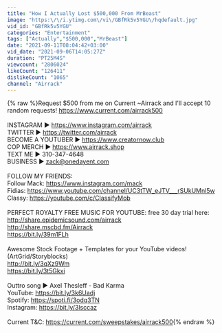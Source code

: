 ```yaml
---
title: "How I Actually Lost $500,000 From MrBeast"
image: "https:\/\/i.ytimg.com\/vi\/GBfRk5v5YGU\/hqdefault.jpg"
vid_id: "GBfRk5v5YGU"
categories: "Entertainment"
tags: ["Actually","$500,000","MrBeast"]
date: "2021-09-11T08:04:42+03:00"
vid_date: "2021-09-06T14:05:27Z"
duration: "PT25M4S"
viewcount: "2806024"
likeCount: "126411"
dislikeCount: "1065"
channel: "Airrack"
---
```

{% raw %}Request $500 from me on Current ~Airrack and I'll accept 10 random requests! <a rel="nofollow" target="blank" href="https://www.current.com/airrack500">https://www.current.com/airrack500</a><br /><br />INSTAGRAM ▶️ <a rel="nofollow" target="blank" href="https://www.instagram.com/airrack">https://www.instagram.com/airrack</a><br />TWITTER ▶️ <a rel="nofollow" target="blank" href="https://twitter.com/airrack">https://twitter.com/airrack</a><br />BECOME A YOUTUBER ▶️ <a rel="nofollow" target="blank" href="https://www.creatornow.club">https://www.creatornow.club</a><br />COP MERCH ▶️ <a rel="nofollow" target="blank" href="https://www.airrack.shop">https://www.airrack.shop</a><br />TEXT ME ▶️ 310-347-4648<br />BUSINESS ▶️ zack@onedayent.com <br /><br />FOLLOW MY FRIENDS:<br />Follow Mack: <a rel="nofollow" target="blank" href="https://www.instagram.com/mack">https://www.instagram.com/mack</a><br />Fidias: <a rel="nofollow" target="blank" href="https://www.youtube.com/channel/UC3tTW_eJTV___rSUkUMnl5w">https://www.youtube.com/channel/UC3tTW_eJTV___rSUkUMnl5w</a><br />Classy: <a rel="nofollow" target="blank" href="https://youtube.com/c/ClassifyMob">https://youtube.com/c/ClassifyMob</a><br /><br />PERFECT ROYALTY FREE MUSIC FOR YOUTUBE: free 30 day trial here: <a rel="nofollow" target="blank" href="http://share.epidemicsound.com/airrack​">http://share.epidemicsound.com/airrack​</a><br /><a rel="nofollow" target="blank" href="http://share.mscbd.fm/Airrack​">http://share.mscbd.fm/Airrack​</a><br /><a rel="nofollow" target="blank" href="https://bit.ly/39m1FLh">https://bit.ly/39m1FLh</a><br /><br />Awesome Stock Footage +  Templates for your YouTube videos! (ArtGrid/Storyblocks)<br /><a rel="nofollow" target="blank" href="http://bit.ly/3qXz9Wm">http://bit.ly/3qXz9Wm</a><br /><a rel="nofollow" target="blank" href="https://bit.ly/3t5Gkxi">https://bit.ly/3t5Gkxi</a><br /><br />Outtro song ▶️ Axel Thesleff - Bad Karma<br />YouTube: <a rel="nofollow" target="blank" href="https://bit.ly/3k6Uadj">https://bit.ly/3k6Uadj</a><br />Spotify: <a rel="nofollow" target="blank" href="https://spoti.fi/3odq3TN">https://spoti.fi/3odq3TN</a><br />Instagram: <a rel="nofollow" target="blank" href="https://bit.ly/3lsccaz">https://bit.ly/3lsccaz</a><br /><br />Current T&amp;C: <a rel="nofollow" target="blank" href="https://current.com/sweepstakes/airrack500">https://current.com/sweepstakes/airrack500</a>{% endraw %}
